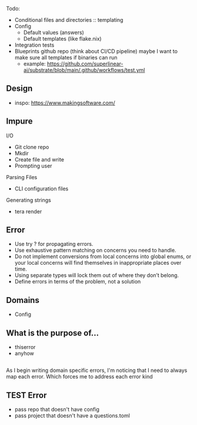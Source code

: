 Todo:
- Conditional files and directories :: templating
- Config
    <!-- I should rename config to source -->
    - Default values (answers)
    - Default templates (like flake.nix)
- Integration tests
- Blueprints github repo (think about CI/CD pipeline) maybe I want to make sure all templates if binaries can run
  - example: https://github.com/superlinear-ai/substrate/blob/main/.github/workflows/test.yml

## Design
- inspo: https://www.makingsoftware.com/


## Impure 
I/O
 - Git clone repo
 - Mkdir
 - Create file and write
 - Prompting user

 Parsing Files
 - CLI configuration files
 
 Generating strings
 - tera render








 ## Error 

- Use try ? for propagating errors.
- Use exhaustive pattern matching on concerns you need to handle.
- Do not implement conversions from local concerns into global enums,
  or your local concerns will find themselves in inappropriate places over time.
- Using separate types will lock them out of where they don’t belong.
- Define errors in terms of the problem, not a solution

## Domains
- Config


## What is the purpose of...
- thiserror
- anyhow


##
As I begin writing domain specific errors, I'm noticing that I need to always map each error. Which forces me to address each error kind


## TEST Error
- pass repo that doesn't have config
- pass project that doesn't have a questions.toml

